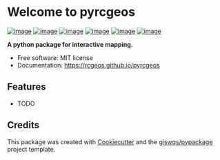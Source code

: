 # Welcome to pyrcgeos


[![image](https://img.shields.io/pypi/v/pyrcgeos.svg)](https://pypi.python.org/pypi/pyrcgeos)
[![image](https://colab.research.google.com/assets/colab-badge.svg)](https://gishub.org/pyrcgeos)
[![image](https://img.shields.io/pypi/v/leafmap.svg)](https://pypi.python.org/pypi/pyrcgeos)
[![image](https://img.shields.io/conda/vn/conda-forge/leafmap.svg)](https://anaconda.org/conda-forge/pyrcgeos)
[![image](https://pepy.tech/badge/pyrcgeos)](https://pypi.org/project/pyrcgeos)
[![image](https://img.shields.io/badge/License-MIT-yellow.svg)](https://opensource.org/licenses/MIT)


**A python package for interactive mapping.**


-   Free software: MIT license
-   Documentation: <https://rcgeos.github.io/pyrcgeos>
    

## Features

-   TODO

## Credits

This package was created with [Cookiecutter](https://github.com/cookiecutter/cookiecutter) and the [giswqs/pypackage](https://github.com/giswqs/pypackage) project template.
